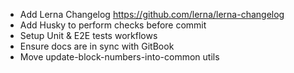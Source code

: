 - Add Lerna Changelog https://github.com/lerna/lerna-changelog
- Add Husky to perform checks before commit
- Setup Unit & E2E tests workflows
- Ensure docs are in sync with GitBook
- Move update-block-numbers-into-common utils